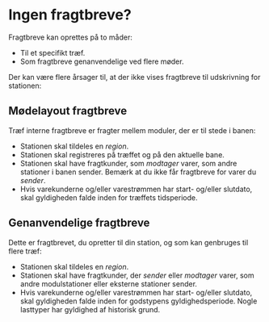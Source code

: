 ﻿# Ingen fragtbreve?
Fragtbreve kan oprettes på to måder:
- Til et specifikt træf.
- Som fragtbreve genanvendelige ved flere møder.

Der kan være flere årsager til, at der ikke vises fragtbreve til udskrivning for stationen:

## Mødelayout fragtbreve
Træf interne fragtbreve er fragter mellem moduler, der er til stede i banen:
- Stationen skal tildeles en *region*.
- Stationen skal registreres på træffet og på den aktuelle bane.
- Stationen skal have fragtkunder, som *modtager* varer, som andre stationer i banen sender. Bemærk at du ikke får fragtbreve for varer du *sender*.
- Hvis varekunderne og/eller varestrømmen har start- og/eller slutdato, skal gyldigheden falde inden for træffets tidsperiode.

## Genanvendelige fragtbreve
Dette er fragtbrevet, du opretter til din station, og som kan genbruges til flere træf:
- Stationen skal tildeles en *region*.
- Stationen skal have fragtkunder, der *sender* eller *modtager* varer, som andre modulstationer eller eksterne stationer sender.
- Hvis varekunderne og/eller varestrømmen har start- og/eller slutdato, skal gyldigheden falde inden for godstypens gyldighedsperiode. Nogle lasttyper har gyldighed af historisk grund.